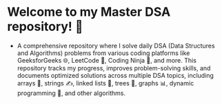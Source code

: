 # Welcome to my Master DSA repository! 🚀
- A comprehensive repository where I solve daily DSA (Data Structures and Algorithms) problems from various coding platforms like GeeksforGeeks 🌐, LeetCode 📘, Coding Ninja 🥷, and more. This repository tracks my progress, improves problem-solving skills, and documents optimized solutions across multiple DSA topics, including arrays 🔢, strings ✍️, linked lists 🔗, trees 🌳, graphs 📊, dynamic programming 🎯, and other algorithms.

